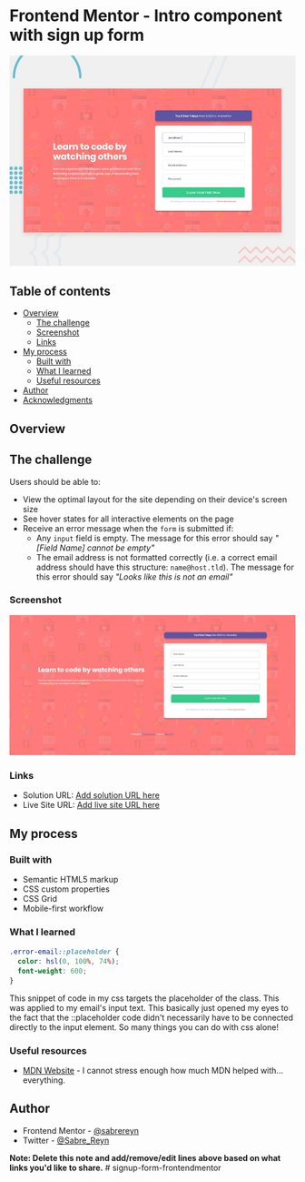 # Frontend Mentor - Intro component with sign up form

![Design preview for the Intro component with sign up form coding challenge](./design/desktop-preview.jpg)

## Table of contents

- [Overview](#overview)
  - [The challenge](#the-challenge)
  - [Screenshot](#screenshot)
  - [Links](#links)
- [My process](#my-process)
  - [Built with](#built-with)
  - [What I learned](#what-i-learned)
  - [Useful resources](#useful-resources)
- [Author](#author)
- [Acknowledgments](#acknowledgments)

## Overview

## The challenge

Users should be able to:

- View the optimal layout for the site depending on their device's screen size
- See hover states for all interactive elements on the page
- Receive an error message when the `form` is submitted if:
  - Any `input` field is empty. The message for this error should say _"[Field Name] cannot be empty"_
  - The email address is not formatted correctly (i.e. a correct email address should have this structure: `name@host.tld`). The message for this error should say _"Looks like this is not an email"_

### Screenshot

![Screenshot](images/screenshot.jpg)

### Links

- Solution URL: [Add solution URL here](https://your-solution-url.com)
- Live Site URL: [Add live site URL here](https://your-live-site-url.com)

## My process

### Built with

- Semantic HTML5 markup
- CSS custom properties
- CSS Grid
- Mobile-first workflow

### What I learned

```css
.error-email::placeholder {
  color: hsl(0, 100%, 74%);
  font-weight: 600;
}
```

This snippet of code in my css targets the placeholder of the class. This was applied to my email's input text. This basically just opened my eyes to the fact that the ::placeholder code didn't necessarily have to be connected directly to the input element. So many things you can do with css alone!

### Useful resources

- [MDN Website](https://developer.mozilla.org/en-US/) - I cannot stress enough how much MDN helped with... everything.

## Author

- Frontend Mentor - [@sabrereyn](https://www.frontendmentor.io/profile/sabrereyn)
- Twitter - [@Sabre_Reyn](https://www.twitter.com/Sabre_Reyn)

**Note: Delete this note and add/remove/edit lines above based on what links you'd like to share.**
#   s i g n u p - f o r m - f r o n t e n d m e n t o r 
 
 